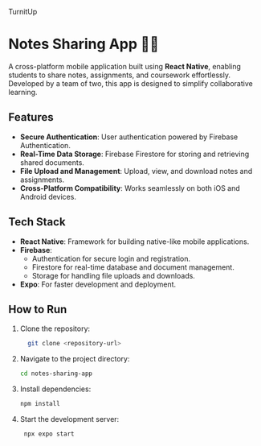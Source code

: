 TurnitUp

# Notes Sharing App 📱📝

A cross-platform mobile application built using **React Native**, enabling students to share notes, assignments, and coursework effortlessly. Developed by a team of two, this app is designed to simplify collaborative learning.

## Features
- **Secure Authentication**: User authentication powered by Firebase Authentication.
- **Real-Time Data Storage**: Firebase Firestore for storing and retrieving shared documents.
- **File Upload and Management**: Upload, view, and download notes and assignments.
- **Cross-Platform Compatibility**: Works seamlessly on both iOS and Android devices.

## Tech Stack
- **React Native**: Framework for building native-like mobile applications.
- **Firebase**:
  - Authentication for secure login and registration.
  - Firestore for real-time database and document management.
  - Storage for handling file uploads and downloads.
- **Expo**: For faster development and deployment.

## How to Run
1. Clone the repository:
   ```bash
     git clone <repository-url>
2. Navigate to the project directory:
    ```bash
    cd notes-sharing-app
3. Install dependencies:
   ```bash
   npm install
4. Start the development server:
   ```bash
    npx expo start
